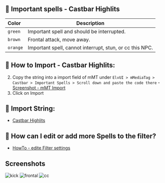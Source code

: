 ## 🌱 Important spells - Castbar Highlits

| Color     | Description                                              |
| :-------- | -------------------------------------------------------- |
| `green`   | Important spell and should be interrupted.               |
| `brown`   | Frontal attack, move away.                               |
| `orange`  | Important spell, cannot interrupt, stun, or cc this NPC. |



## 📄 How to Import - Castbar Highlits:
2. Copy the string into a import field of mMT under `ElvUI > mMediaTag > Castbar > Important Spells > Scroll down and paste the code there` - [Screenshot - mMT Import](https://github.com/mBlinkii/MaUI-ElvUI-Profile-Strings/blob/main/Screenshots/important-spell.png)
3. Click on Import



## 📄 Import String:
- [Castbar Highlits](https://github.com/mBlinkii/MaUI-ElvUI-Profile-Strings/blob/main/M%2B%20Stuff/mMT-%20Important%20Spells%20S4.txt)



## 📄 How can I edit or add more Spells to the filter?
- [HowTo - edite Filter settings](https://github.com/mBlinkii/MaUI-ElvUI-Profile-Strings/blob/main/Screenshots/howtouse.png)



## Screenshots
![kick](https://github.com/mBlinkii/MaUI-ElvUI-Profile-Strings/blob/main/Screenshots/spell-kick.png)
![frontal](https://github.com/mBlinkii/MaUI-ElvUI-Profile-Strings/blob/main/Screenshots/spell-frontal.png)
![cc](https://github.com/mBlinkii/MaUI-ElvUI-Profile-Strings/blob/main/Screenshots/spell-cc.png)